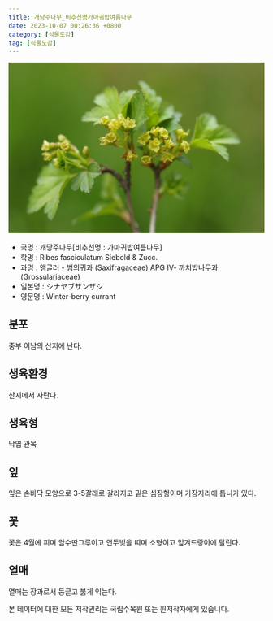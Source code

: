 ```yaml
---
title: 개당주나무_비추천명가마귀밥여름나무
date: 2023-10-07 00:26:36 +0800
category: [식물도감]
tag: [식물도감]
---
```




![개당주나무[비추천명 : 가마귀밥여름나무]](/assets/img/fileUpload/plants/basic/Saxifragaceae/Ribes/15626/15626_2_th2.JPG)
- 국명 : 개당주나무[비추천명 : 가마귀밥여름나무]
- 학명 : Ribes fasciculatum Siebold & Zucc.
- 과명 : 앵글러 - 범의귀과 (Saxifragaceae) APG Ⅳ- 까치밥나무과 (Grossulariaceae)
- 일본명 : シナヤブサンザシ
- 영문명 : Winter-berry currant


## 분포
중부 이남의 산지에 난다.
## 생육환경
산지에서 자란다.
## 생육형
낙엽 관목
## 잎
잎은 손바닥 모양으로 3-5갈래로 갈라지고 밑은 심장형이며 가장자리에 톱니가 있다.
## 꽃
꽃은 4월에 피며 암수딴그루이고 연두빛을 띠며 소형이고 잎겨드랑이에 달린다.
## 열매
열매는 장과로서 둥글고 붉게 익는다.






본 데이터에 대한 모든 저작권리는 국립수목원 또는 원저작자에게 있습니다.
